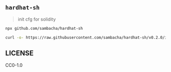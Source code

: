 ## `hardhat-sh`

> init cfg for solidity

```bash
npx github.com/sambacha/hardhat-sh 
```

```bash
curl -o- https://raw.githubusercontent.com/sambacha/hardhat-sh/v0.2.0/init.sh | bash
```


## LICENSE 

CC0-1.0
